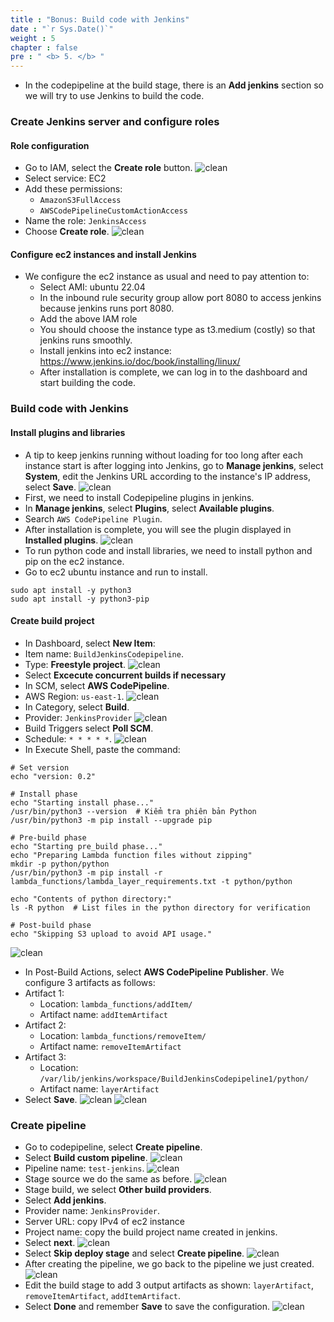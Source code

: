 ```yaml
---
title : "Bonus: Build code with Jenkins"
date : "`r Sys.Date()`" 
weight : 5
chapter : false
pre : " <b> 5. </b> "
---
```

* In the codepipeline at the build stage, there is an **Add jenkins** section so we will try to use Jenkins to build the code.
### Create Jenkins server and configure roles
#### Role configuration
* Go to IAM, select the **Create role** button.
![clean](/workshop-aws-card-clash-7/images/5.fwd/5.3_.png) 
* Select service: EC2
* Add these permissions:
    * ```AmazonS3FullAccess```
    * ```AWSCodePipelineCustomActionAccess```
* Name the role: ```JenkinsAccess```
* Choose **Create role**.
![clean](/workshop-aws-card-clash-7/images/5.fwd/5.4_.png) 
#### Configure ec2 instances and install Jenkins
* We configure the ec2 instance as usual and need to pay attention to: 
    * Select AMI: ubuntu 22.04
    * In the inbound rule security group allow port 8080 to access jenkins because jenkins runs port 8080.
    * Add the above IAM role
    * You should choose the instance type as t3.medium (costly) so that jenkins runs smoothly.
    * Install jenkins into ec2 instance: https://www.jenkins.io/doc/book/installing/linux/
    * After installation is complete, we can log in to the dashboard and start building the code.

### Build code with Jenkins
#### Install plugins and libraries
* A tip to keep jenkins running without loading for too long after each instance start is after logging into Jenkins, go to **Manage jenkins**, select **System**, edit the Jenkins URL according to the instance's IP address, select **Save**.
![clean](/workshop-aws-card-clash-7/images/5.fwd/5.5_.png)
* First, we need to install Codepipeline plugins in jenkins.
* In **Manage jenkins**, select **Plugins**, select **Available plugins**.
* Search ```AWS CodePipeline Plugin```.
* After installation is complete, you will see the plugin displayed in **Installed plugins**.
![clean](/workshop-aws-card-clash-7/images/5.fwd/5.6_.png)
* To run python code and install libraries, we need to install python and pip on the ec2 instance.
* Go to ec2 ubuntu instance and run to install.
```
sudo apt install -y python3
sudo apt install -y python3-pip
```
#### Create build project
* In Dashboard, select **New Item**:
* Item name: ```BuildJenkinsCodepipeline```.
* Type: **Freestyle project**.
![clean](/workshop-aws-card-clash-7/images/5.fwd/5.7_.png)
* Select **Excecute concurrent builds if necessary**
* In SCM, select **AWS CodePipeline**.
* AWS Region: ```us-east-1```.
![clean](/workshop-aws-card-clash-7/images/5.fwd/5.8_.png)
* In Category, select **Build**.
* Provider: ```JenkinsProvider```
![clean](/workshop-aws-card-clash-7/images/5.fwd/5.9_.png)
* Build Triggers select **Poll SCM**.
* Schedule: ```* * * * *```.
![clean](/workshop-aws-card-clash-7/images/5.fwd/5.10_.png)
* In Execute Shell, paste the command:
```
# Set version
echo "version: 0.2"

# Install phase
echo "Starting install phase..."
/usr/bin/python3 --version  # Kiểm tra phiên bản Python
/usr/bin/python3 -m pip install --upgrade pip

# Pre-build phase
echo "Starting pre_build phase..."
echo "Preparing Lambda function files without zipping"
mkdir -p python/python
/usr/bin/python3 -m pip install -r lambda_functions/lambda_layer_requirements.txt -t python/python

echo "Contents of python directory:"
ls -R python  # List files in the python directory for verification

# Post-build phase
echo "Skipping S3 upload to avoid API usage."
```
![clean](/workshop-aws-card-clash-7/images/5.fwd/5.11_.png)
* In Post-Build Actions, select **AWS CodePipeline Publisher**.
We configure 3 artifacts as follows:
* Artifact 1:
    * Location: ```lambda_functions/addItem/```
    * Artifact name: ```addItemArtifact```
* Artifact 2:
    * Location: ```lambda_functions/removeItem/```
    * Artifact name: ```removeItemArtifact```
* Artifact 3:
    * Location: ```/var/lib/jenkins/workspace/BuildJenkinsCodepipeline1/python/```
    * Artifact name: ```layerArtifact```
* Select **Save**.
![clean](/workshop-aws-card-clash-7/images/5.fwd/5.12_.png)
![clean](/workshop-aws-card-clash-7/images/5.fwd/5.13_.png)

### Create pipeline
* Go to codepipeline, select **Create pipeline**.
* Select **Build custom pipeline**.
![clean](/workshop-aws-card-clash-7/images/5.fwd/5.14_.png)
* Pipeline name: ```test-jenkins```.
![clean](/workshop-aws-card-clash-7/images/5.fwd/5.15_.png)
* Stage source we do the same as before.
![clean](/workshop-aws-card-clash-7/images/5.fwd/5.16_.png)
* Stage build, we select **Other build providers**.
* Select **Add jenkins**.
* Provider name: ```JenkinsProvider```.
* Server URL: copy IPv4 of ec2 instance
* Project name: copy the build project name created in jenkins.
* Select **next**.
![clean](/workshop-aws-card-clash-7/images/5.fwd/5.17_.png)
* Select **Skip deploy stage** and select **Create pipeline**.
![clean](/workshop-aws-card-clash-7/images/5.fwd/5.18_.png)
* After creating the pipeline, we go back to the pipeline we just created.
![clean](/workshop-aws-card-clash-7/images/5.fwd/5.19_.png)
* Edit the build stage to add 3 output artifacts as shown: ```layerArtifact```, ```removeItemArtifact```, ```addItemArtifact```.
* Select **Done** and remember **Save** to save the configuration.
![clean](/workshop-aws-card-clash-7/images/5.fwd/5.20_.png)
